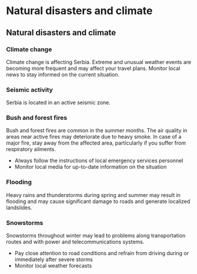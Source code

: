 # Natural disasters and climate

## Natural disasters and climate

### Climate change

Climate change is affecting Serbia. Extreme and unusual weather events are becoming more frequent and may affect your travel plans. Monitor local news to stay informed on the current situation.

### Seismic activity

Serbia is located in an active seismic zone.

### Bush and forest fires

Bush and forest fires are common in the summer months. The air quality in areas near active fires may deteriorate due to heavy smoke. In case of a major fire, stay away from the affected area, particularly if you suffer from respiratory ailments.

* Always follow the instructions of local emergency services personnel
* Monitor local media for up-to-date information on the situation

### Flooding

Heavy rains and thunderstorms during spring and summer may result in flooding and may cause significant damage to roads and generate localized landslides.

### Snowstorms

Snowstorms throughout winter may lead to problems along transportation routes and with power and telecommunications systems.

* Pay close attention to road conditions and refrain from driving during or immediately after severe storms
* Monitor local weather forecasts